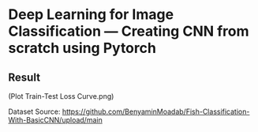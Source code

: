 # Deep Learning for Image Classification — Creating CNN from scratch using Pytorch

## Result
(Plot Train-Test Loss Curve.png)



Dataset Source: https://github.com/BenyaminMoadab/Fish-Classification-With-BasicCNN/upload/main

